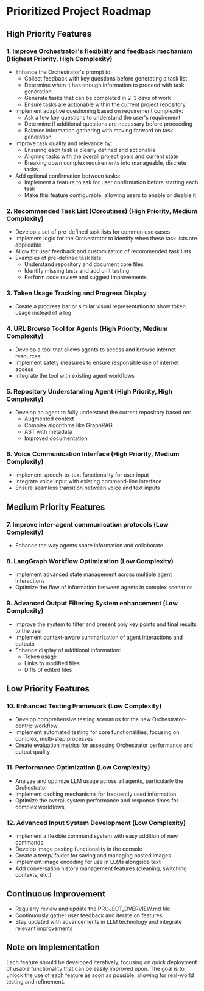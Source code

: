 # Prioritized Project Roadmap

## High Priority Features

### 1. Improve Orchestrator's flexibility and feedback mechanism (Highest Priority, High Complexity)
- Enhance the Orchestrator's prompt to:
  - Collect feedback with key questions before generating a task list
  - Determine when it has enough information to proceed with task generation
  - Generate tasks that can be completed in 2-3 days of work
  - Ensure tasks are actionable within the current project repository
- Implement adaptive questioning based on requirement complexity:
  - Ask a few key questions to understand the user's requirement
  - Determine if additional questions are necessary before proceeding
  - Balance information gathering with moving forward on task generation
- Improve task quality and relevance by:
  - Ensuring each task is clearly defined and actionable
  - Aligning tasks with the overall project goals and current state
  - Breaking down complex requirements into manageable, discrete tasks
- Add optional confirmation between tasks:
  - Implement a feature to ask for user confirmation before starting each task
  - Make this feature configurable, allowing users to enable or disable it


### 2. Recommended Task List (Coroutines) (High Priority, Medium Complexity)
- Develop a set of pre-defined task lists for common use cases
- Implement logic for the Orchestrator to identify when these task lists are applicable
- Allow for user feedback and customization of recommended task lists
- Examples of pre-defined task lists:
  - Understand repository and document core files
  - Identify missing tests and add unit testing
  - Perform code review and suggest improvements

### 3. Token Usage Tracking and Progress Display
- Create a progress bar or similar visual representation to show token usage instead of a log

### 4. URL Browse Tool for Agents (High Priority, Medium Complexity)
- Develop a tool that allows agents to access and browse internet resources
- Implement safety measures to ensure responsible use of internet access
- Integrate the tool with existing agent workflows

### 5. Repository Understanding Agent (High Priority, High Complexity)
- Develop an agent to fully understand the current repository based on:
  - Augmented context
  - Complex algorithms like GraphRAG
  - AST with metadata
  - Improved documentation

### 6. Voice Communication Interface (High Priority, Medium Complexity)
- Implement speech-to-text functionality for user input
- Integrate voice input with existing command-line interface
- Ensure seamless transition between voice and text inputs

## Medium Priority Features

### 7. Improve inter-agent communication protocols (Low Complexity)
- Enhance the way agents share information and collaborate

### 8. LangGraph Workflow Optimization (Low Complexity)
- Implement advanced state management across multiple agent interactions
- Optimize the flow of information between agents in complex scenarios

### 9. Advanced Output Filtering System enhancement (Low Complexity)
- Improve the system to filter and present only key points and final results to the user
- Implement context-aware summarization of agent interactions and outputs
- Enhance display of additional information:
  - Token usage
  - Links to modified files
  - Diffs of edited files

## Low Priority Features

### 10. Enhanced Testing Framework (Low Complexity)
- Develop comprehensive testing scenarios for the new Orchestrator-centric workflow
- Implement automated testing for core functionalities, focusing on complex, multi-step processes
- Create evaluation metrics for assessing Orchestrator performance and output quality

### 11. Performance Optimization (Low Complexity)
- Analyze and optimize LLM usage across all agents, particularly the Orchestrator
- Implement caching mechanisms for frequently used information
- Optimize the overall system performance and response times for complex workflows

### 12. Advanced Input System Development (Low Complexity)
- Implement a flexible command system with easy addition of new commands
- Develop image pasting functionality in the console
- Create a temp/ folder for saving and managing pasted images
- Implement image encoding for use in LLMs alongside text
- Add conversation history management features (cleaning, switching contexts, etc.)

## Continuous Improvement
- Regularly review and update the PROJECT_OVERVIEW.md file
- Continuously gather user feedback and iterate on features
- Stay updated with advancements in LLM technology and integrate relevant improvements

## Note on Implementation
Each feature should be developed iteratively, focusing on quick deployment of usable functionality that can be easily improved upon. The goal is to unlock the use of each feature as soon as possible, allowing for real-world testing and refinement.